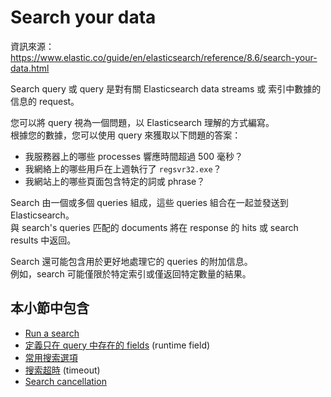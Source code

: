 # Search your data

資訊來源： https://www.elastic.co/guide/en/elasticsearch/reference/8.6/search-your-data.html

Search query 或 query 是對有關 Elasticsearch data streams 或 索引中數據的信息的 request。

您可以將 query 視為一個問題，以 Elasticsearch 理解的方式編寫。  
根據您的數據，您可以使用 query 來獲取以下問題的答案：

* 我服務器上的哪些 processes 響應時間超過 500 毫秒？
* 我網絡上的哪些用戶在上週執行了 `regsvr32.exe`？
* 我網站上的哪些頁面包含特定的詞或 phrase？

Search 由一個或多個 queries 組成，這些 queries 組合在一起並發送到 Elasticsearch。  
與 search's queries 匹配的 documents 將在 response 的 hits 或 search results 中返回。

Search 還可能包含用於更好地處理它的 queries 的附加信息。  
例如，search 可能僅限於特定索引或僅返回特定數量的結果。

## 本小節中包含

* [Run a search](run-a-search.md)
* [定義只在 query 中存在的 fields](define-runtime-fields.md) (runtime field)
* [常用搜索選項](common-options.md) 
* [搜索超時](timeout.md) (timeout)
* [Search cancellation](cancel.md)

